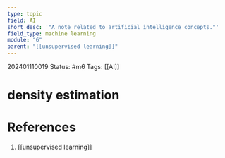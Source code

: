 ```yaml
---
type: topic
field: AI
short_desc: '"A note related to artificial intelligence concepts."'
field_type: machine learning
module: "6"
parent: "[[unsupervised learning]]"
---
```



202401110019
Status: #m6
Tags: [[AI]]

# density estimation


# References

1. [[unsupervised learning]]